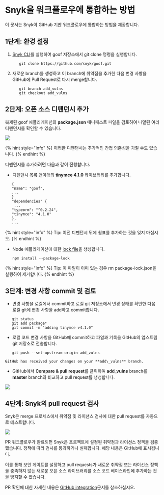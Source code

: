 # Snyk을 워크플로우에 통합하는 방법

이 문서는 Snyk이 GitHub 기반 워크플로우에 통합하는 방법을 제공합니다.

## 1단계: 환경 설정

1.  [Snyk CLI](https://docs.snyk.io/snyk-cli)를 실행하여 goof 저장소에서 git clone 명령을 실행합니다.

    ```
       git clone https://github.com/snyk/goof.git
    ```
2.  새로운 branch를 생성하고 이 branch에 취약점을 추가한 다음 변경 사항을 GitHub에 Pull Request로 다시 merge합니다.

    ```
       git branch add_vulns
       git checkout add_vulns
    ```

## 2단계: 오픈 소스 디펜던시 추가

복제된 goof 애플리케이션의 **package.json** 매니페스트 파일을 검토하여 나열된 여러 디펜던시를 확인할 수 있습니다.

![](../../../.gitbook/assets/dependencies.png)

{% hint style="info" %}
이러한 디펜던시는 추가적인 간접 의존성을 가질 수도 있습니다.
{% endhint %}

디펜던시를 추가하려면 다음과 같이 진행합니다.

* 디펜던시 목록 맨아래의 **tinymce 4.1.0** 라이브러리를 추가합니다.

```
   {
   "name": "goof",
   ...
   }
   "dependencies" {
    ...
   "typeorm": "^0.2.24",
   "tinymce": "4.1.0"
   },
   ...
```

{% hint style="info" %}
Tip: 이전 디펜던시 뒤에 쉼표를 추가하는 것을 잊지 마십시오.
{% endhint %}

*   Node 애플리케이션에 대한 [lock file](https://docs.npmjs.com/files/package-lock.json)을 생성합니다.

    ```
    npm install --package-lock
    ```

{% hint style="info" %}
Tip: 이 파일이 이미 있는 경우 rm package-lock.json을 실행하여 제거합니다.
{% endhint %}

## 3단계: 변경 사항 commit 및 검토

* 변경 사항을 로컬에서 commit하고 로컬 git 저장소에서 변경 상태를 확인한 다음 로컬 git에 변경 사항을 add하고 commit합니다.

```
   git status
   git add package*
   git commit -m "adding tinymce v4.1.0"
```

* 로컬 코드 변경 사항을 GitHub에 commit하고 파일과 기록을 GitHub의 업스트림 git 저장소로 전송합니다.

```
   git push --set-upstream origin add_vulns
```

```
GitHub has received your changes on your **add\_vulns** branch.
```

* GitHub에서 **Compare & pull request**를 클릭하여 **add\_vulns** branch를 **master** branch와 비교하고 pull request를 생성합니다.

![](../../../.gitbook/assets/click-compare.png)

## 4단계: Snyk의 pull request 검사

Snyk은 merge 프로세스에서 취약점 및 라이선스 검사에 대한 pull request를 자동으로 테스트합니다.

![](<../../../.gitbook/assets/snyk\_vuln\_lic\_check (1).png>)

PR 워크플로우가 완료되면 Snyk은 프로젝트에 설정된 취약점과 라이선스 정책을 검증했습니다. 정책에 따라 검사를 통과하거나 실패합니다. 해당 내용은 GitHub에 표시됩니다.

이를 통해 보안 게이트를 설정하고 pull requests가 새로운 취약점 또는 라이선스 정책을 충족하지 않는 새로운 오픈 소스 라이브러리를 소스 코드 베이스라인에 추가하는 것을 방지할 수 있습니다.

PR 확인에 대한 자세한 내용은 [GitHub integration](../../../features/integrations/git-repository-scm-integrations/github-integration.md)문서를 참조하십시오.
